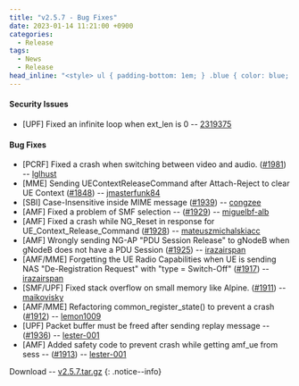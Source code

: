 ```yaml
---
title: "v2.5.7 - Bug Fixes"
date: 2023-01-14 11:21:00 +0900
categories:
  - Release
tags:
  - News
  - Release
head_inline: "<style> ul { padding-bottom: 1em; } .blue { color: blue; }</style>"
---
```


#### Security Issues
- [UPF] Fixed an infinite loop when ext_len is 0 -- [2319375](https://github.com/open5gs/open5gs/commit/2319375ea7084e6e9f5db6f16853f7f8c146aa86)

#### Bug Fixes
- [PCRF] Fixed a crash when switching between video and audio.  ([#1981](https://github.com/open5gs/open5gs/issues/1981)) -- [lglhust](https://github.com/lglhust)
- [MME] Sending UEContextReleaseCommand after Attach-Reject to clear UE Context ([#1848](https://github.com/open5gs/open5gs/issues/1848)) -- [jmasterfunk84](https://github.com/jmasterfunk84)
- [SBI] Case-Insensitive inside MIME message ([#1939](https://github.com/open5gs/open5gs/issues/1939)) -- [congzee](https://github.com/congzee)
- [AMF] Fixed a problem of SMF selection -- ([#1929](https://github.com/open5gs/open5gs/pull/1929)) -- [miguelbf-alb](https://github.com/miguelbf-alb)
- [AMF] Fixed a crash while NG_Reset in response for UE_Context_Release_Command ([#1928](https://github.com/open5gs/open5gs/issues/1928)) -- [mateuszmichalskiacc](https://github.com/mateuszmichalskiacc)
- [AMF] Wrongly sending NG-AP "PDU Session Release" to gNodeB when gNodeB does not have a PDU Session ([#1925](https://github.com/open5gs/open5gs/issues/1925)) -- [irazairspan](https://github.com/irazairspan)
- [AMF/MME] Forgetting the UE Radio Capabilities when UE is sending NAS "De-Registration Request" with "type = Switch-Off" ([#1917](https://github.com/open5gs/open5gs/issues/1917)) -- [irazairspan](https://github.com/irazairspan)
- [SMF/UPF] Fixed stack overflow on small memory like Alpine. ([#1911](https://github.com/open5gs/open5gs/issues/1911)) -- [maikovisky](https://github.com/maikovisky)
- [AMF/MME] Refactoring common_register_state() to prevent a crash ([#1912](https://github.com/open5gs/open5gs/issues/1912)) -- [lemon1009](https://github.com/lemon1009)
- [UPF] Packet buffer must be freed after sending replay message -- ([#1936](https://github.com/open5gs/open5gs/pull/1936)) -- [lester-001](https://github.com/lester-001)
- [AMF] Added safety code to prevent crash while getting amf_ue from sess -- ([#1913](https://github.com/open5gs/open5gs/pull/1913)) -- [lester-001](https://github.com/lester-001)

Download -- [v2.5.7.tar.gz](https://github.com/open5gs/open5gs/archive/v2.5.7.tar.gz)
{: .notice--info}
